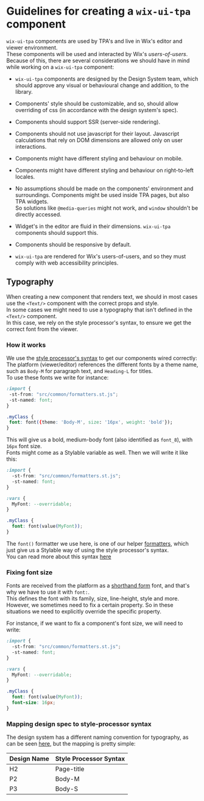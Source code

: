 # Guidelines for creating a `wix-ui-tpa` component
`wix-ui-tpa` components are used by TPA's and live in Wix's editor and viewer environment.  
These components will be used and interacted by Wix's *users-of-users*.  
Because of this, there are several considerations we should have in mind while working on a 
`wix-ui-tpa` component:

* `wix-ui-tpa` components are designed by the Design System team, which should approve any 
visual or behavioural change and addition, to the library. 

* Components' style should be customizable, and so, should allow overriding of css 
(in accordance with the design system's spec).

* Components should support SSR (server-side rendering).

* Components should not use javascript for their layout. Javascript calculations that rely on DOM 
dimensions are allowed only on user interactions.

* Components might have different styling and behaviour on mobile.

* Components might have different styling and behaviour on right-to-left locales.

* No assumptions should be made on the components' environment and surroundings. Components might
be used inside TPA pages, but also TPA widgets.  
So solutions like `@media-queries` might not work, and `window` shouldn't be directly accessed.

* Widget's in the editor are fluid in their dimensions. `wix-ui-tpa` components should support this.

* Components should be responsive by default.

* `wix-ui-tpa` are rendered for Wix's users-of-users, and so they must comply with web accessibility
 principles.
 
 ## Typography
 When creating a new component that renders text, we should in most cases use the `<Text/>` component with the correct props and style.  
 In some cases we might need to use a typography that isn't defined in the `<Text/>` component.  
 In this case, we rely on the style processor's syntax, to ensure we get the correct font from the viewer.
 
 
 ### How it works
 We use the [style processor's syntax](https://github.com/wix/wix-style-processor) to get our components wired correctly:  
 The platform (viewer/editor) references the different fonts by a theme name, such as `Body-M` for paragraph text, and `Heading-L` for titles.  
 To use these fonts we write for instance:
 ```css
:import {
  -st-from: "src/common/formatters.st.js";
  -st-named: font;
}

.myClass {
  font: font({theme: 'Body-M', size: '16px', weight: 'bold'});
}
 ```
 This will give us a bold, medium-body font (also identified as `font_8`), with `16px` font size.    
 Fonts might come as a Stylable variable as well. Then we will write it like this:  
```css
:import {
  -st-from: "src/common/formatters.st.js";
  -st-named: font;
}

:vars {
  MyFont: --overridable;
}

.myClass {
  font: font(value(MyFont));
}
 ```

The `font()` formatter we use here, is one of our helper [formatters](../src/common/formatters.st.js), which just give us a Stylable way of using the
style processor's syntax.  
You can read more about this syntax [here](https://github.com/wix-incubator/tpa-style-webpack-plugin#supported-css-functions)
 
 ### Fixing font size
Fonts are received from the platform as a [shorthand form](https://developer.mozilla.org/en-US/docs/Web/CSS/font) font, and that's why we
have to use it with `font:`.  
This defines the font with its family, size, line-height, style and more.  
However, we sometimes need to fix a certain property. So in these situations we need to explicitly override the specific property.

For instance, if we want to fix a component's font size, we will need to write: 
     
```css
:import {
  -st-from: "src/common/formatters.st.js";
  -st-named: font;
}

:vars {
  MyFont: --overridable;
}

.myClass {
  font: font(value(MyFont));
  font-size: 16px; 
}
 ```

 
 ### Mapping design spec to style-processor syntax
 The design system has a different naming convention for typography, as can be seen [here](https://zeroheight.com/7sjjzhgo2/p/00b9e9-typography), but the mapping is pretty simple:
 
  
 | Design Name | Style Processor Syntax |
 | ----------- | ---------------------- |
 | H2 | Page-title |
 | P2 | Body-M |
 | P3 | Body-S | 

